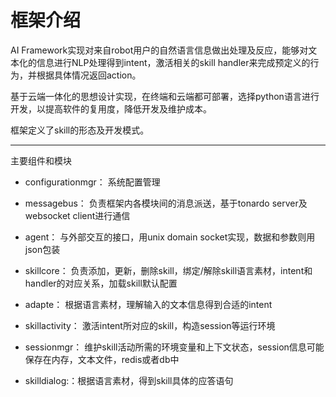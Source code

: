 # 框架介绍

AI Framework实现对来自robot用户的自然语言信息做出处理及反应，能够对文本化的信息进行NLP处理得到intent，激活相关的skill handler来完成预定义的行为，并根据具体情况返回action。

基于云端一体化的思想设计实现，在终端和云端都可部署，选择python语言进行开发，以提高软件的复用度，降低开发及维护成本。

框架定义了skill的形态及开发模式。

---

主要组件和模块

* configurationmgr： 系统配置管理

* messagebus： 负责框架内各模块间的消息派送，基于tonardo server及websocket client进行通信

* agent： 与外部交互的接口，用unix domain socket实现，数据和参数则用json包装

* skillcore： 负责添加，更新，删除skill，绑定/解除skill语言素材，intent和handler的对应关系，加载skill默认配置

* adapte： 根据语言素材，理解输入的文本信息得到合适的intent

* skillactivity： 激活intent所对应的skill，构造session等运行环境

* sessionmgr： 维护skill活动所需的环境变量和上下文状态，session信息可能保存在内存，文本文件，redis或者db中

* skilldialog:：根据语言素材，得到skill具体的应答语句



